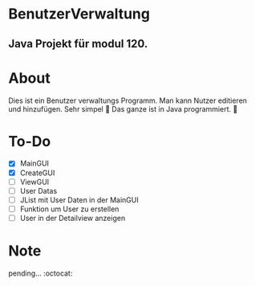 # BenutzerVerwaltung
## Java Projekt für modul 120.

# About
Dies ist ein Benutzer verwaltungs Programm. Man kann Nutzer editieren und hinzufügen. Sehr simpel :exploding_head: Das ganze ist in Java programmiert. :flamingo:		

# To-Do

- [x] MainGUI
- [x] CreateGUI
- [ ] ViewGUI
- [ ] User Datas
- [ ] JList mit User Daten in der MainGUI
- [ ] Funktion um User zu erstellen
- [ ] User in der Detailview anzeigen

# Note
pending... :octocat:	
